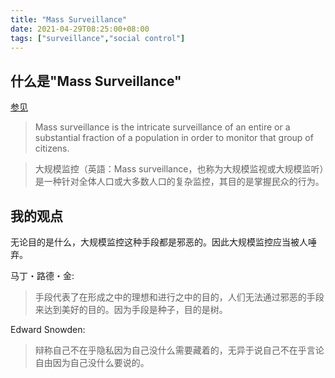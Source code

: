 ```yaml
---
title: "Mass Surveillance"
date: 2021-04-29T08:25:00+08:00
tags: ["surveillance","social control"]
---
```


## 什么是"Mass Surveillance"

[参见](https://en.wikipedia.org/wiki/Mass_surveillance)

> Mass surveillance is the intricate surveillance of an entire or a substantial fraction of a population in order to monitor that group of citizens.

> 大规模监控（英語：Mass surveillance，也称为大规模监视或大规模监听）是一种针对全体人口或大多数人口的复杂监控，其目的是掌握民众的行为。

## 我的观点

无论目的是什么，大规模监控这种手段都是邪恶的。因此大规模监控应当被人唾弃。

马丁・路德・金:
> 手段代表了在形成之中的理想和进行之中的目的，人们无法通过邪恶的手段来达到美好的目的。因为手段是种子，目的是树。

Edward Snowden:
> 辩称自己不在乎隐私因为自己没什么需要藏着的，无异于说自己不在乎言论自由因为自己没什么要说的。
